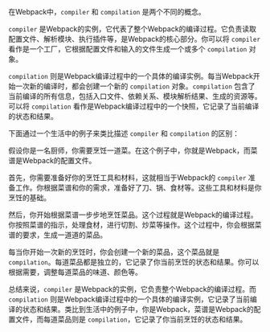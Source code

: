 在Webpack中，`compiler` 和 `compilation` 是两个不同的概念。

`compiler` 是Webpack的实例，它代表了整个Webpack的编译过程。它负责读取配置文件、解析模块、执行插件等，是Webpack的核心部分。你可以将 `compiler` 看作是一个工厂，它根据配置文件和输入的文件生成一个或多个 `compilation` 对象。

`compilation` 则是Webpack编译过程中的一个具体的编译实例。每当Webpack开始一次新的编译时，都会创建一个新的 `compilation` 对象。`compilation` 包含了当前编译的所有信息，包括入口文件、依赖关系、模块解析结果、生成的资源等。可以将 `compilation` 看作是Webpack编译过程中的一个快照，它记录了当前编译的状态和结果。

下面通过一个生活中的例子来类比描述 `compiler` 和 `compilation` 的区别：

假设你是一名厨师，你需要烹饪一道菜。在这个例子中，你就是Webpack，而菜谱是Webpack的配置文件。

首先，你需要准备好你的烹饪工具和材料，这就相当于Webpack的 `compiler` 准备工作。你根据菜谱和你的需求，准备好了刀、锅、食材等。这些工具和材料是你烹饪的基础。

然后，你开始根据菜谱一步步地烹饪菜品。这个过程就是Webpack的编译过程。你按照菜谱的指示，处理食材，进行切割、炒菜等操作。这个过程中，你会根据菜谱的要求，生成一道道的菜品。

每当你开始一次新的烹饪时，你会创建一个新的菜品，这个菜品就是 `compilation`。每道菜品都是独立的，它记录了你当前烹饪的状态和结果。你可以根据需要，调整每道菜品的味道、颜色等。

总结来说，`compiler` 是Webpack的实例，它负责整个Webpack的编译过程。而 `compilation` 则是Webpack编译过程中的一个具体的编译实例，它记录了当前编译的状态和结果。类比到生活中的例子中，你是Webpack，菜谱是Webpack的配置文件，而每道菜品则是 `compilation`，它记录了你当前烹饪的状态和结果。